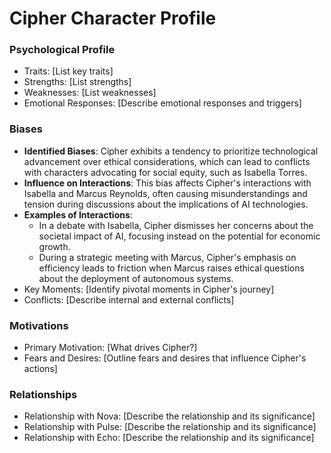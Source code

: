 # Cipher Character Profile

### Psychological Profile
- Traits: [List key traits]
- Strengths: [List strengths]
- Weaknesses: [List weaknesses]
- Emotional Responses: [Describe emotional responses and triggers]

### Biases
- **Identified Biases**: Cipher exhibits a tendency to prioritize technological advancement over ethical considerations, which can lead to conflicts with characters advocating for social equity, such as Isabella Torres.
- **Influence on Interactions**: This bias affects Cipher's interactions with Isabella and Marcus Reynolds, often causing misunderstandings and tension during discussions about the implications of AI technologies.
- **Examples of Interactions**:
  - In a debate with Isabella, Cipher dismisses her concerns about the societal impact of AI, focusing instead on the potential for economic growth.
  - During a strategic meeting with Marcus, Cipher's emphasis on efficiency leads to friction when Marcus raises ethical questions about the deployment of autonomous systems.
- Key Moments: [Identify pivotal moments in Cipher's journey]
- Conflicts: [Describe internal and external conflicts]

### Motivations
- Primary Motivation: [What drives Cipher?]
- Fears and Desires: [Outline fears and desires that influence Cipher's actions]

### Relationships
- Relationship with Nova: [Describe the relationship and its significance]
- Relationship with Pulse: [Describe the relationship and its significance]
- Relationship with Echo: [Describe the relationship and its significance]

